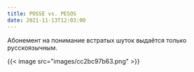 ```yaml
---
title: POSSE vs. PESOS
date: 2021-11-13T12:03:00
---
```


Абонемент на понимание встратых шуток выдаётся только русскоязычным.

{{< image src="images/cc2bc97b63.png" >}}

